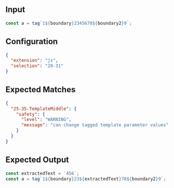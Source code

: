 
## Input
```javascript input
const a = tag`1${boundary}2345678${boundary2}9`;
```

## Configuration
```json configuration
{
  "extension": "js",
  "selection": "28-31"
}
```

## Expected Matches
```json expected matches
{
  "25-35-TemplateMiddle": {
    "safety": {
      "level": "WARNING",
      "message": "can change tagged template parameter values"
    }
  }
}
```

## Expected Output
```javascript expected output
const extractedText = `456`;
const a = tag`1${boundary}23${extractedText}78${boundary2}9`;
```
